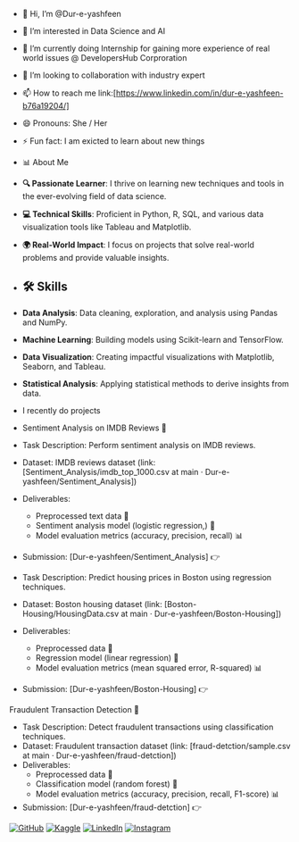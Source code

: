 - 👋 Hi, I’m @Dur-e-yashfeen
- 👀 I’m interested in Data Science and AI
- 🌱 I’m currently doing Internship for gaining more experience of real world issues @ DevelopersHub Corproration 
- 💞️ I’m looking to collaboration with industry expert 
- 📫 How to reach me link:[https://www.linkedin.com/in/dur-e-yashfeen-b76a19204/]
- 😄 Pronouns: She / Her 
- ⚡ Fun fact: I am exicted to learn about new things

- 📊 About Me
- **🔍 Passionate Learner**: I thrive on learning new techniques and tools in the ever-evolving field of data science.
- **💻 Technical Skills**: Proficient in Python, R, SQL, and various data visualization tools like Tableau and Matplotlib.
- **🌍 Real-World Impact**: I focus on projects that solve real-world problems and provide valuable insights.

- ## 🛠️ Skills
- **Data Analysis**: Data cleaning, exploration, and analysis using Pandas and NumPy.
- **Machine Learning**: Building models using Scikit-learn and TensorFlow.
- **Data Visualization**: Creating impactful visualizations with Matplotlib, Seaborn, and Tableau.
- **Statistical Analysis**: Applying statistical methods to derive insights from data.


- I recently do projects
- Sentiment Analysis on IMDB Reviews 🤔
- Task Description: Perform sentiment analysis on IMDB reviews.
- Dataset: IMDB reviews dataset (link: [Sentiment_Analysis/imdb_top_1000.csv at main · Dur-e-yashfeen/Sentiment_Analysis])
- Deliverables:
    - Preprocessed text data 📝
    - Sentiment analysis model (logistic regression,) 🤖
    - Model evaluation metrics (accuracy, precision, recall) 📊
- Submission: [Dur-e-yashfeen/Sentiment_Analysis] 👉

- Task Description: Predict housing prices in Boston using regression techniques.
- Dataset: Boston housing dataset (link: [Boston-Housing/HousingData.csv at main · Dur-e-yashfeen/Boston-Housing])
- Deliverables:
    - Preprocessed data 📝
    - Regression model (linear regression) 🤖
    - Model evaluation metrics (mean squared error, R-squared) 📊
- Submission: [Dur-e-yashfeen/Boston-Housing] 👉

Fraudulent Transaction Detection 🚨

- Task Description: Detect fraudulent transactions using classification techniques.
- Dataset: Fraudulent transaction dataset (link: [fraud-detction/sample.csv at main · Dur-e-yashfeen/fraud-detction])
- Deliverables:
    - Preprocessed data 📝
    - Classification model (random forest) 🤖
    - Model evaluation metrics (accuracy, precision, recall, F1-score) 📊
- Submission: [Dur-e-yashfeen/fraud-detction] 👉


[![GitHub](https://img.shields.io/badge/GitHub-Profile-blue?style=for-the-badge&logo=github)](https://github.com/Dur-e-yashfeen)
[![Kaggle](https://img.shields.io/badge/Kaggle-Profile-blue?style=for-the-badge&logo=kaggle)](https://www.kaggle.com/dureyashfeen)
[![LinkedIn](https://img.shields.io/badge/LinkedIn-Profile-blue?style=for-the-badge&logo=linkedin)](https://www.linkedin.com/in/dur-e-yashfeen-b76a19204/) 
[![Instagram](https://img.shields.io/badge/Instagram-Profile-blue?style=for-the-badge&logo=instagram)](https://www.instagram.com/dureyashfeen/) 

<!---
Dur-e-yashfeen/Dur-e-yashfeen is a ✨ special ✨ repository because its `README.md` (this file) appears on your GitHub profile.
You can click the Preview link to take a look at your changes.
--->

